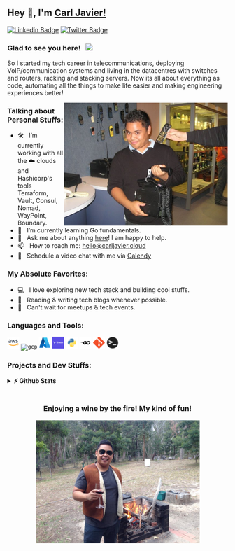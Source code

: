 ## Hey 👋, I'm [Carl Javier!](https://github.com/carljavier/)

[![Linkedin Badge](https://img.shields.io/badge/-LinkedIn-0e76a8?style=flat-square&logo=Linkedin&logoColor=white)](https://linkedin.com/in/carljavier)
[![Twitter Badge](https://img.shields.io/badge/-Twitter-00acee?style=flat-square&logo=Twitter&logoColor=white)](https://twitter.com/carljaviercloud)

### Glad to see you here! &nbsp; ![](https://visitor-badge.glitch.me/badge?page_id=carljavier.carljavier&style=flat-square&color=0088cc)

So I started my tech career in telecommunications, deploying VoIP/communication systems and living in the datacentres with switches and routers, racking and stacking servers. 
Now its all about everything as code, automating all the things to make life easier and making engineering experiences better!  


<img align="right" height="281" width="375" alt="" src="https://raw.githubusercontent.com/carljavier/carljavier/master/images/carl_large_mobile.jpeg" />



### Talking about Personal Stuffs:

- 🛠 &nbsp; I’m currently working with all the ☁️ clouds and Hashicorp's tools <br /> Terraform, Vault, Consul, Nomad, WayPoint, Boundary.
- 🚀 &nbsp; I’m currently learning Go fundamentals.
- 💬 &nbsp; Ask me about anything [here](https://github.com/carljavier/carljavier/issues/2)! I am happy to help.
- 📫 &nbsp; How to reach me: hello@carljavier.cloud
- 📆 &nbsp; Schedule a video chat with me via [Calendy](https://calendly.com/carljavier)

### My Absolute Favorites:

- 💻 &nbsp; I love exploring new tech stack and building cool stuffs.
- 📰 &nbsp; Reading & writing tech blogs whenever possible.
- 🍕 &nbsp; Can't wait for meetups & tech events. 

### Languages and Tools:

<code><img height="27" src="https://raw.githubusercontent.com/github/explore/80688e429a7d4ef2fca1e82350fe8e3517d3494d/topics/aws/aws.png" alt="aws"></code>
<code><img height="27" src="https://avatars.githubusercontent.com/u/2810941?s=200&v=4" alt="gcp"></code>
<code><img height="27" src="https://raw.githubusercontent.com/github/explore/80688e429a7d4ef2fca1e82350fe8e3517d3494d/topics/azure/azure.png" alt="azure"></code>
<code><img height="27" src="https://raw.githubusercontent.com/github/explore/80688e429a7d4ef2fca1e82350fe8e3517d3494d/topics/terraform/terraform.png" alt="teraform"></code>
<code><img height="27" src="https://raw.githubusercontent.com/github/explore/80688e429a7d4ef2fca1e82350fe8e3517d3494d/topics/python/python.png" alt="python"></code>
<code><img height="27" src="https://raw.githubusercontent.com/github/explore/80688e429a7d4ef2fca1e82350fe8e3517d3494d/topics/go/go.png" alt="go"></code>
<code><img height="27" src="https://raw.githubusercontent.com/devicons/devicon/master/icons/git/git-original.svg" alt="git"></code>
<code><img height="27" src="https://raw.githubusercontent.com/github/explore/80688e429a7d4ef2fca1e82350fe8e3517d3494d/topics/terminal/terminal.png" alt="terminal"></code>



### Projects and Dev Stuffs:

<details>	
  <summary><b>⚡ Github Stats</b></summary>

  <br />
  <img height="180em" src="https://github-readme-stats.vercel.app/api?username=carljavier&show_icons=true&hide_border=true&&count_private=true&include_all_commits=true" />
  <img height="180em" src="https://github-readme-stats.vercel.app/api/top-langs/?username=carljavier&exclude_repo=KNN-Image-Classification&show_icons=true&hide_border=true&layout=compact&langs_count=8"/>
</details>


#

<div align="center">

### Enjoying a wine by the fire! My kind of fun!
<img height="281" width="375" alt="" src="https://raw.githubusercontent.com/carljavier/carljavier/master/images/carl_wine_fire.jpeg" />
</div>


